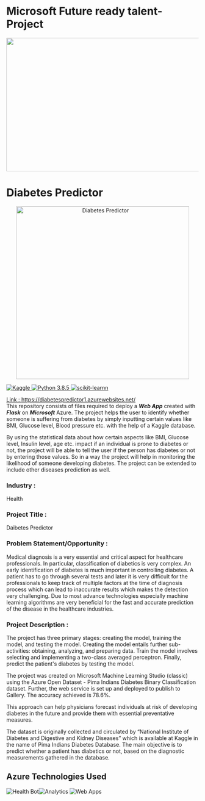 # Microsoft Future ready talent-Project
<a href="https://futurereadytalent.in/"><p align= "center"><img src="https://github.com/ROHAN0011/Microsoft-Future-Ready-Talent-Internship-Project/blob/5ae1e52f4f4236d8ca92ea9189794835ce087467/FRT.jpeg" width="700" height= "350"></p></a>  

# Diabetes Predictor
<a href="https://diabetespredictor1.azurewebsites.net/"><div align="center">
  <img width="453" alt="Diabetes Predictor" src="https://user-images.githubusercontent.com/86508855/182686071-be694a46-2331-4998-8726-ab2e616a43f7.png">
</div>

![Kaggle](https://img.shields.io/badge/Dataset-Kaggle-blue.svg) ![Python 3.8.5](https://img.shields.io/badge/Python-3.6-brightgreen.svg) ![scikit-learnn](https://img.shields.io/badge/Library-Scikit_Learn-orange.svg)

Link : https://diabetespredictor1.azurewebsites.net/
</br>
This repository consists of files required to deploy a ___Web App___ created with ___Flask___ on ___Microsoft___ Azure.
The project helps the user to identify whether someone is suffering from diabetes by simply inputting certain values like BMI, Glucose level, Blood pressure etc. with the help of a Kaggle database.

By using the statistical data about how certain aspects like BMI, Glucose level, Insulin level, age etc. impact if an individual is prone to diabetes or not, the project will be able to tell the user if the person has diabetes or not by entering those values. So in a way the project will help in monitoring the likelihood of someone developing diabetes. The project can be extended to include other diseases prediction as well.

### Industry :
Health


### Project Title :
Daibetes Predictor


### Problem Statement/Opportunity :
Medical diagnosis is a very essential and critical aspect for healthcare professionals. In particular, classification of diabetics is very complex. An early identification of diabetes is much important in controlling diabetes. A patient has to go through several tests and later it is very difficult for the professionals to keep track of multiple factors at the time of diagnosis process which can lead to inaccurate results which makes the detection very challenging. Due to most advance technologies especially machine learning algorithms are very beneficial for the fast and accurate prediction of the disease in the healthcare industries.

### Project Description :
The project has three primary stages: creating the model, training the model, and testing the model. Creating the model entails further sub-activities: obtaining, analyzing, and preparing data. Train the model involves selecting and implementing a two-class averaged perceptron. Finally, predict the patient's diabetes by testing the model.

The project was created on Microsoft Machine Learning Studio (classic) using the Azure Open Dataset - Pima Indians Diabetes Binary Classification dataset. Further, the web service is set up and deployed to publish to Gallery. The accuracy achieved is 78.6%.

This approach can help physicians forecast individuals at risk of developing diabetes in the future and provide them with essential preventative measures.

The dataset is originally collected and circulated by “National Institute of Diabetes and Digestive and Kidney Diseases” which is available at Kaggle in the name of Pima Indians Diabetes Database. The main objective is to predict whether a patient has diabetics or not, based on the diagnostic measurements gathered in the database. 

## Azure Technologies Used

![Health Bot](https://img.shields.io/badge/HealthBot-blue.svg)![Analytics](https://img.shields.io/badge/Analytics-brightgreen.svg) ![Web Apps](https://img.shields.io/badge/WebApps-orange.svg)

